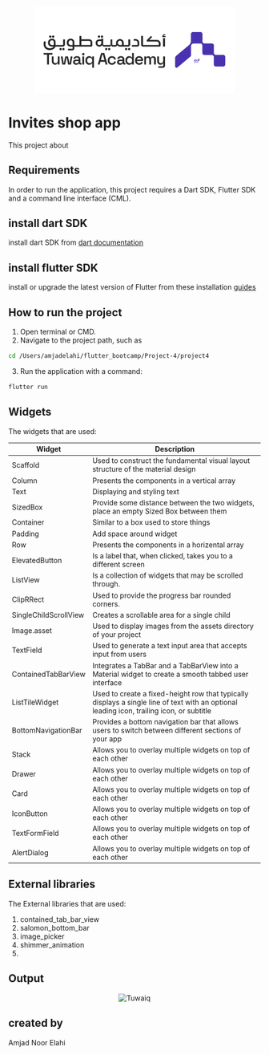 
<p align="center">
<img src="assets/tuwaiq_academy_logo.png" alt="Tuwaiq" width="400"/>
<br/>

# Invites shop app

 This project about  

## Requirements

 In order to run the application, this project requires a Dart SDK, Flutter SDK and a command line interface (CML).

## install dart SDK
 install dart SDK from [dart documentation](https://dart.dev/get-dart)

 ## install flutter SDK
 install or upgrade the latest version of Flutter from these installation [guides](https://docs.flutter.dev/get-started/install)

## How to run the project

1. Open terminal or CMD.
2. Navigate to the project path, such as 
```bash
cd /Users/amjadelahi/flutter_bootcamp/Project-4/project4
```
 3. Run the application with a command: 
```bash
flutter run
```
 ## Widgets 
The widgets that are used:

| Widget | Description |
| --- | --- |
| Scaffold | Used to construct the fundamental visual layout structure of the material design |
| Column | Presents the components in a vertical array |
| Text | Displaying and styling text |
| SizedBox | Provide some distance between the two widgets, place an empty Sized Box between them |
| Container | Similar to a box used to store things |
| Padding | Add space around widget |
| Row | Presents the components in a horizental array |
| ElevatedButton | Is a label that, when clicked, takes you to a different screen |
| ListView | Is a collection of widgets that may be scrolled through. |
| ClipRRect | Used to provide the progress bar rounded corners. |
| SingleChildScrollView | Creates a scrollable area for a single child |
| Image.asset | Used to display images from the assets directory of your project |
| TextField | Used to generate a text input area that accepts input from users |
| ContainedTabBarView | Integrates a TabBar and a TabBarView into a Material widget to create a smooth tabbed user interface |
| ListTileWidget | Used to create a fixed-height row that typically displays a single line of text with an optional leading icon, trailing icon, or subtitle |
| BottomNavigationBar | Provides a bottom navigation bar that allows users to switch between different sections of your app |
| Stack | Allows you to overlay multiple widgets on top of each other |
| Drawer | Allows you to overlay multiple widgets on top of each other |
| Card | Allows you to overlay multiple widgets on top of each other |
| IconButton | Allows you to overlay multiple widgets on top of each other |
| TextFormField | Allows you to overlay multiple widgets on top of each other |
| AlertDialog | Allows you to overlay multiple widgets on top of each other |

## External libraries
The External libraries that are used:
1. contained_tab_bar_view
2.  salomon_bottom_bar
3.  image_picker
4.  shimmer_animation
5. 

## Output 

<p align="center">
<img src="assets/output.gif" alt="Tuwaiq" width="200"/>
<br/>


## created by
Amjad Noor Elahi

